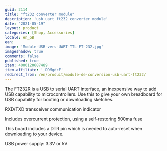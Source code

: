 ```yaml
---
guid: 2114
title: "ft232 converter module"
description: 'usb uart ft232 converter module'
date: "2021-05-19"
layout: product
categories: [Shop, Accessories]
locale: en_GB
ean:
image: 'Module-USB-vers-UART-TTL-FT-232.jpg'
imageshadow: true
comments: false
published: true
item: 4000120687489
item-affiliate: '_DDMgdcF'
redirect_from: /en/produit/module-de-conversion-usb-uart-ft232/
---
```


The FT232R is a USB to serial UART interface, an inexpensive way to add USB capability to microcontrollers. Use this to give your own breadboard for USB capability for booting or downloading sketches.

RXD/TXD transceiver communication indicator

Includes overcurrent protection, using a self-restoring 500ma fuse

This board includes a DTR pin which is needed to auto-reset when downloading to your device.

USB power supply: 3.3V or 5V

